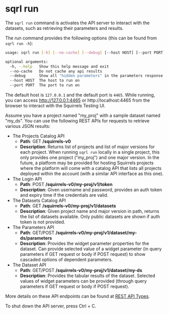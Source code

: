 # sqrl run

The `sqrl run` command is activates the API server to interact with the datasets, such as retrieving their parameters and results.

The run command provides the following options (this can be found from `sqrl run -h`):

```bash
usage: sqrl run [-h] [--no-cache] [--debug] [--host HOST] [--port PORT]

optional arguments:
  -h, --help   Show this help message and exit
  --no-cache   Do not cache any api results
  --debug      Show all "hidden parameters" in the parameters response
  --host HOST  The host to run on
  --port PORT  The port to run on
```

The default host is `127.0.0.1` and the default port is `4465`. While running, you can access http://127.0.0.1:4465 or http://localhost:4465 from the browser to interact with the Squirrels Testing UI. 

Assume you have a project named "my_proj" with a sample dataset named "my_ds". You can use the following REST APIs for requests to retrieve various JSON results:

- The Projects Catalog API
    - **Path**: GET **/squirrels-v0**
    - **Description**: Returns list of projects and list of major versions for each project. When running `sqrl run` locally in a single project, this only provides one project ("my_proj") and one major version. In the future, a platform may be provided for hosting Squirrels projects where the platform will come with a catalog API that lists all projects deployed within the account (with a similar API interface as this one).
- The Login API
    - **Path**: POST **/squirrels-v0/my-proj/v1/token**
    - **Description**: Given username and password, provides an auth token and expiry time if the credentials are valid.
- The Datasets Catalog API
    - **Path**: GET **/squirrels-v0/my-proj/v1/datasets**
    - **Description**: Given project name and major version in path, returns the list of datasets available. Only public datasets are shown if auth token is not provided.
- The Parameters API
    - **Path**: GET/POST **/squirrels-v0/my-proj/v1/dataset/my-ds/parameters**
    - **Description**: Provides the widget parameter properties for the dataset. Can provide selected value of a widget parameter (in query parameters if GET request or body if POST request) to show cascaded options of dependent parameters.
- The Dataset API
    - **Path**: GET/POST **/squirrels-v0/my-proj/v1/dataset/my-ds**
    - **Description**: Provides the tabular results of the dataset. Selected values of widget parameters can be provided (through query parameters if GET request or body if POST request).

More details on these API endpoints can be found at [REST API Types](../topics/rest-api).

To shut down the API server, press Ctrl + C.
